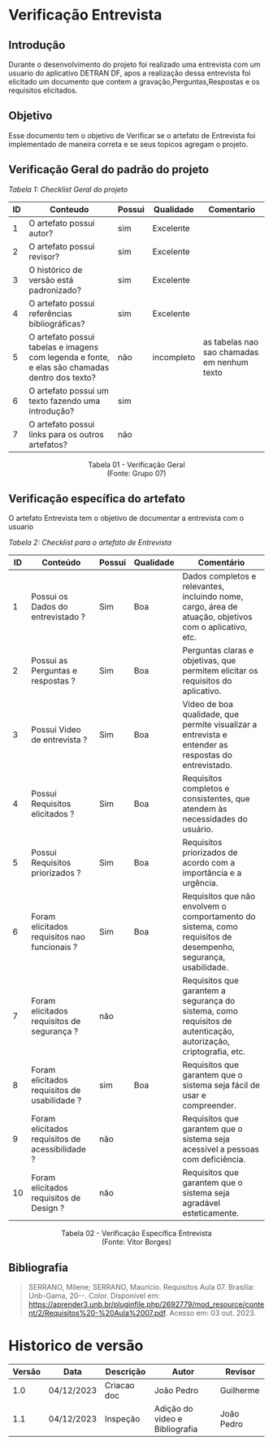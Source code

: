 # Verificação Entrevista

## Introdução

Durante o desenvolvimento do projeto foi realizado uma entrevista com um usuario do aplicativo DETRAN DF, apos a realização dessa entrevista foi elicitado um documento que contem a gravação,Perguntas,Respostas e os requisitos elicitados.

## Objetivo 

Esse documento tem o objetivo de Verificar se o artefato de Entrevista foi implementado de maneira correta e se seus topicos agregam o projeto.

## Verificação Geral do padrão do projeto

*Tabela 1: Checklist Geral do projeto*

| ID  | Conteudo                                                                                       | Possui | Qualidade  | Comentario                                  |
| --- | ---------------------------------------------------------------------------------------------- | ------ | ---------- | ------------------------------------------- |
| 1   | O artefato possui autor?                                                                       | sim    | Excelente  |                                             |
| 2   | O artefato possui revisor?                                                                     | sim    | Excelente  |                                             |
| 3   | O histórico de versão está padronizado?                                                        | sim    | Excelente  |                                             |
| 4   | O artefato possui referências bibliográficas?                                                  | sim    | Excelente  |                                             |
| 5   | O artefato possui tabelas e imagens com legenda e fonte, e elas são chamadas dentro dos texto? | não    | incompleto | as tabelas nao sao chamadas em nenhum texto |
| 6   | O artefato possui um texto fazendo uma introdução?                                             | sim    |            |                                             |
| 7   | O artefato possui links para os outros artefatos?                                              | não    |            |                                             |

<p align="center">
Tabela 01 - Verificação Geral<br>
(Fonte: Grupo 07)
</p>

## Verificação específica do artefato

O artefato Entrevista tem o objetivo de documentar a entrevista com o usuario

*Tabela 2: Checklist para o artefato de Entrevista*

| ID  | Conteúdo                                        | Possui | Qualidade | Comentário                                                                                                       |
| --- | ----------------------------------------------- | ------ | --------- | ---------------------------------------------------------------------------------------------------------------- |
| 1   | Possui os Dados do entrevistado ?               | Sim    | Boa       | Dados completos e relevantes, incluindo nome, cargo, área de atuação, objetivos com o aplicativo, etc.           |
| 2   | Possui as Perguntas e respostas ?               | Sim    | Boa       | Perguntas claras e objetivas, que permitem elicitar os requisitos do aplicativo.                                 |
| 3   | Possui Video de entrevista ?                    | Sim    | Boa       | Video de boa qualidade, que permite visualizar a entrevista e entender as respostas do entrevistado.             |
| 4   | Possui Requisitos elicitados ?                  | Sim    | Boa       | Requisitos completos e consistentes, que atendem às necessidades do usuário.                                     |
| 5   | Possui Requisitos priorizados ?                 | Sim    | Boa       | Requisitos priorizados de acordo com a importância e a urgência.                                                 |
| 6   | Foram elicitados requisitos nao funcionais ?    | Sim    | Boa       | Requisitos que não envolvem o comportamento do sistema, como requisitos de desempenho, segurança, usabilidade.   |
| 7   | Foram elicitados requisitos de segurança ?      | não    |           | Requisitos que garantem a segurança do sistema, como requisitos de autenticação, autorização, criptografia, etc. |
| 8   | Foram elicitados requisitos de usabilidade ?    | sim    | Boa       | Requisitos que garantem que o sistema seja fácil de usar e compreender.                                          |
| 9   | Foram elicitados requisitos de acessibilidade ? | não    |           | Requisitos que garantem que o sistema seja acessível a pessoas com deficiência.                                  |
| 10  | Foram elicitados requisitos de Design ?         | não    |           | Requisitos que garantem que o sistema seja agradável esteticamente.                                              |


<p align="center">
Tabela 02 - Verificação Específica Entrevista<br>
(Fonte: Vitor Borges)
</p>

## Bibliografia
> SERRANO, Milene; SERRANO, Maurício. Requisitos Aula 07. Brasília: Unb-Gama, 20--. Color. Disponível em: https://aprender3.unb.br/pluginfile.php/2692779/mod_resource/content/2/Requisitos%20-%20Aula%2007.pdf. Acesso em: 03 out. 2023.

# Historico de versão

| Versão | Data       | Descrição   | Autor                          | Revisor    |
| ------ | ---------- | ----------- | ------------------------------ | ---------- |
| 1.0    | 04/12/2023 | Criacao doc | João Pedro                     | Guilherme  |
| 1.1    | 04/12/2023 | Inspeção    | Adição do video e Bibliografia | João Pedro |
